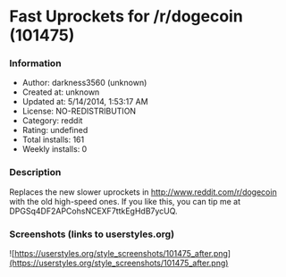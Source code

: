 # Fast Uprockets for /r/dogecoin (101475)

### Information
- Author: darkness3560 (unknown)
- Created at: unknown
- Updated at: 5/14/2014, 1:53:17 AM
- License: NO-REDISTRIBUTION
- Category: reddit
- Rating: undefined
- Total installs: 161
- Weekly installs: 0


### Description
Replaces the new slower uprockets in http://www.reddit.com/r/dogecoin with the old high-speed ones.  If you like this, you can tip me at DPGSq4DF2APCohsNCEXF7ttkEgHdB7ycUQ.


### Screenshots (links to userstyles.org)
![https://userstyles.org/style_screenshots/101475_after.png](https://userstyles.org/style_screenshots/101475_after.png)


